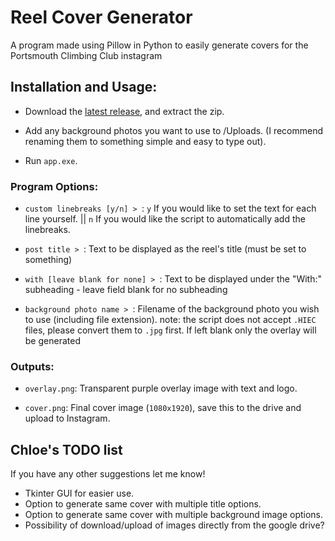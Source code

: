 # Reel Cover Generator

A program made using Pillow in Python to easily generate covers for the Portsmouth Climbing Club instagram

## Installation and Usage:

- Download the [latest release](https://github.com/Lady-Synestia/Reel-Cover-Generator/releases), and extract the zip.

- Add any background photos you want to use to /Uploads. (I recommend renaming them to something simple and easy to type out).

- Run `app.exe`.

### Program Options:

- `custom linebreaks [y/n] > `: `y` If you would like to set the text for each line yourself. || `n` If you would like the script to automatically add the linebreaks.

- `post title > `: Text to be displayed as the reel's title (must be set to something)

- `with [leave blank for none] > `: Text to be displayed under the "With:" subheading - leave field blank for no subheading

- `background photo name > `: Filename of the background photo you wish to use (including file extension). note: the script does not accept `.HIEC` files, please convert them to `.jpg` first. If left blank only the overlay will be generated

### Outputs:

- `overlay.png`: Transparent purple overlay image with text and logo.

- `cover.png`: Final cover image (`1080x1920`), save this to the drive and upload to Instagram. 

## Chloe's TODO list
If you have any other suggestions let me know!

- Tkinter GUI for easier use.
- Option to generate same cover with multiple title options.
- Option to generate same cover with multiple background image options.
- Possibility of download/upload of images directly from the google drive?
